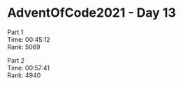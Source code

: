 # AdventOfCode2021 - Day 13

Part 1  
Time: 00:45:12     
Rank: 5069                

Part 2  
Time: 00:57:41        
Rank: 4940        
                


